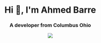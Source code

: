<h1 align="center">Hi 👋, I'm Ahmed Barre</h1>
<h3 align="center">A developer from Columbus Ohio</h3>

<p align="center" >
<img  src = "https://github-readme-stats.vercel.app/api?username=AhmedBarre10&&show_icons=true&title_color=ffffff&icon_color=bb2acf&text_color=daf7dc&bg_color=151515"/>
  
  </p>
